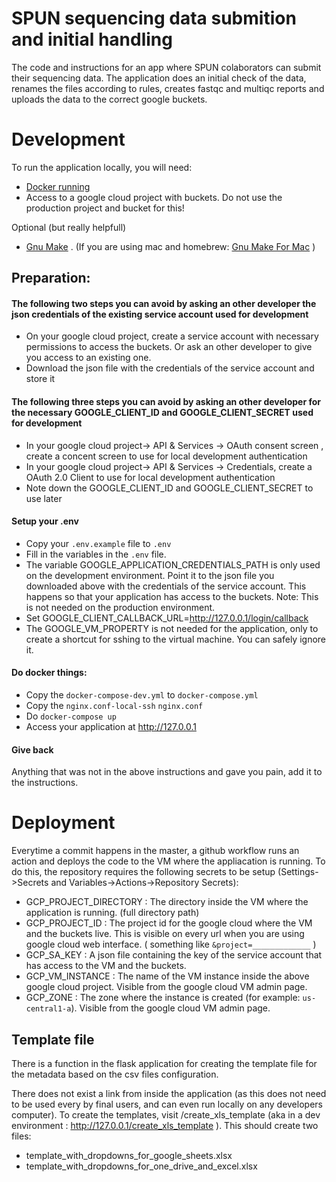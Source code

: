 # SPUN sequencing data submition and initial handling

The code and instructions for an app where SPUN colaborators can submit their sequencing data. 
The application does an initial check of the data, renames the files according to rules, creates fastqc and multiqc reports
and uploads the data to the correct google buckets. 

# Development

To run the application locally, you will need: 
- [Docker running](https://www.docker.com/products/docker-desktop/)
- Access to a google cloud project with buckets. Do not use the production project and bucket for this!

Optional (but really helpfull)
- [Gnu Make](https://www.gnu.org/software/make/)  . (If you are using mac and homebrew: [Gnu Make For Mac](https://formulae.brew.sh/formula/make) )

## Preparation:

#### The following two steps you can avoid by asking an other developer the json credentials of the existing service account used for development
- On your google cloud project, create a service account with necessary permissions to access the buckets. Or ask an other developer to give you access to an existing one. 
- Download the json file with the credentials of the service account and store it

#### The following three steps you can avoid by asking an other developer for the necessary GOOGLE_CLIENT_ID and GOOGLE_CLIENT_SECRET used for development
- In your google cloud project-> API & Services -> OAuth consent screen , create a concent screen to use for local development authentication 
- In your google cloud project-> API & Services -> Credentials, create a OAuth 2.0 Client to use for local development authentication 
- Note down the GOOGLE_CLIENT_ID and GOOGLE_CLIENT_SECRET to use later

#### Setup your .env
- Copy your `.env.example` file to `.env`
- Fill in the variables in the `.env` file. 
- The variable GOOGLE_APPLICATION_CREDENTIALS_PATH is only used on the development environment. Point it to the json file you downloaded above with the credentials of the service account. This happens so that your application has access to the buckets. Note: This is not needed on the production environment. 
- Set GOOGLE_CLIENT_CALLBACK_URL=http://127.0.0.1/login/callback
- The GOOGLE_VM_PROPERTY is not needed for the application, only to create a shortcut for sshing to the virtual machine. You can safely ignore it.


#### Do docker things: 
- Copy the `docker-compose-dev.yml` to `docker-compose.yml`
- Copy the `nginx.conf-local-ssh` `nginx.conf`
- Do `docker-compose up`
- Access your application at http://127.0.0.1

#### Give back
Anything that was not in the above instructions and gave you pain, add it to the instructions. 

# Deployment

Everytime a commit happens in the master, a github workflow runs an action and deploys the code to the VM where the appliacation is running. To do this, the repository requires the following secrets to be setup (Settings->Secrets and Variables->Actions->Repository Secrets):
- GCP_PROJECT_DIRECTORY : The directory inside the VM where the application is running. (full directory path)
- GCP_PROJECT_ID : The project id for the google cloud where the VM and the buckets live. This is visible on every url when you are using google cloud web interface. ( something like `&project=_____________` )
- GCP_SA_KEY : A json file containing the key of the service account that has access to the VM and the buckets. 
- GCP_VM_INSTANCE : The name of the VM instance inside the above google cloud project. Visible from the google cloud VM admin page. 
- GCP_ZONE : The zone where the instance is created (for example: `us-central1-a`). Visible from the google cloud VM admin page. 

## Template file
There is a function in the flask application for creating the template file for the metadata based on the csv files configuration. 

There does not exist a link from inside the application (as this does not need to be used every by final users, and can even run locally on any developers computer). 
To create the templates, visit /create_xls_template  (aka in a dev environment : http://127.0.0.1/create_xls_template ). This should create two files: 
- template_with_dropdowns_for_google_sheets.xlsx
- template_with_dropdowns_for_one_drive_and_excel.xlsx

